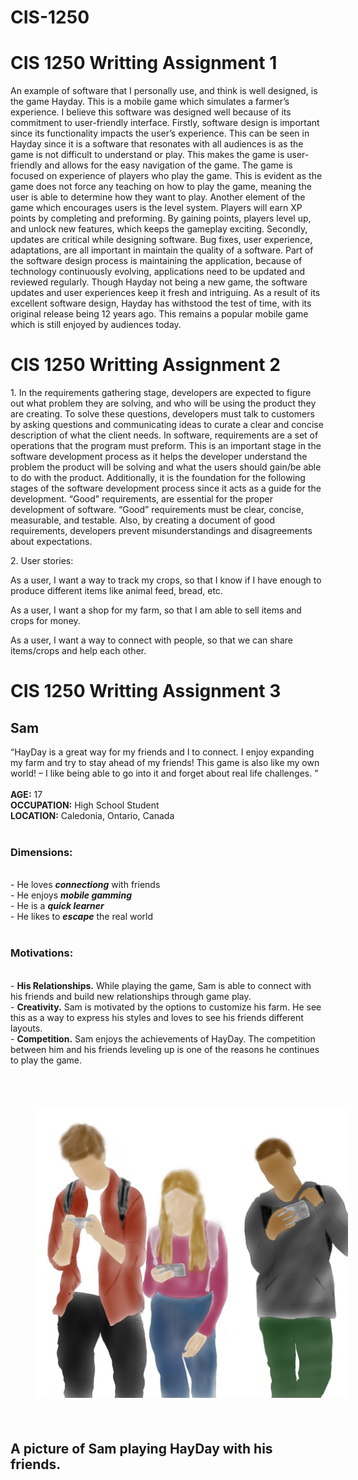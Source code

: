 # CIS-1250 
<html>

<head>
  <meta name="google" content="notranslate">
</head>

<body>
  <h1>CIS 1250 Writting Assignment 1</h1>
  <p>An example of software that I personally use, and think is well designed, is the game Hayday. This is a mobile game which simulates a farmer’s experience. I believe this software was designed well because of its commitment to user-friendly interface. Firstly, software design is important since its functionality impacts the user’s experience. This can be seen in Hayday since it is a software that resonates with all audiences is as the game is not difficult to understand or play. This makes the game is user-friendly and allows for the easy navigation of the game. The game is focused on experience of players who play the game. This is evident as the game does not force any teaching on how to play the game, meaning the user is able to determine how they want to play. Another element of the game which encourages users is the level system. Players will earn XP points by completing and preforming. By gaining points, players level up, and unlock new features, which keeps the gameplay exciting. Secondly, updates are critical while designing software. Bug fixes, user experience, adaptations, are all important in maintain the quality of a software. Part of the software design process is maintaining the application, because of technology continuously evolving, applications need to be updated and reviewed regularly. Though Hayday not being a new game, the software updates and user experiences keep it fresh and intriguing. As a result of its excellent software design, Hayday has withstood the test of time, with its original release being 12 years ago. This remains a popular mobile game which is still enjoyed by audiences today. </p>
</body>

<body>
  <h1>CIS 1250 Writting Assignment 2</h1>
  <p>1.	In the requirements gathering stage, developers are expected to figure out what problem they are solving, and who will be using the product they are creating. To solve these questions, developers must talk to customers by asking questions and communicating ideas to curate a clear and concise description of what the client needs. In software, requirements are a set of operations that the program must preform. This is an important stage in the software development process as it helps the developer understand the problem the product will be solving and what the users should gain/be able to do with the product. Additionally, it is the foundation for the following stages of the software development process since it acts as a guide for the development. “Good” requirements, are essential for the proper development of software. “Good” requirements must be clear, concise, measurable, and testable. Also, by creating a document of good requirements, developers prevent misunderstandings and disagreements about expectations.</p>
  <p>2.	User stories:</p>
  <p>As a user, I want a way to track my crops, so that I know if I have enough to produce different items like animal feed, bread, etc.</p>
  <p>As a user, I want a shop for my farm, so that I am able to sell items and crops for money.</p>
  <p>As a user, I want a way to connect with people, so that we can share items/crops and help each other. </p>
</body>

<body>
  <h1>CIS 1250 Writting Assignment 3</h1>
  <h2>Sam</h2>
  <p>
  “HayDay is a great way for my friends and I to connect. I enjoy expanding my farm and try to stay ahead of my friends! This game is also like my own world! – I like being able to go into it and forget about real life challenges. ” <br/><br/>
  <b>AGE:</b> 17<br/>
  <b>OCCUPATION:</b> High School Student<br/>
  <b>LOCATION:</b> Caledonia, Ontario, Canada<br/><br/>
  <h3>Dimensions:</h3><br/>
      - He loves <b><i>connectiong</i></b> with friends<br/>
      - He enjoys <b><i>mobile gamming</i></b><br/>
      - He is a <b><i>quick learner</i></b><br/>
      - He likes to <b><i>escape</i></b> the real world<br/><br/>
  <h3>Motivations:</h3><br/>
      - <b>His Relationships.</b> While playing the game, Sam is able to connect with his friends and build new relationships through game play. <br/>
      - <b>Creativity.</b> Sam is motivated by the options to customize his farm. He see this as a way to express his styles and loves to see his friends different layouts. <br/>
      - <b>Competition.</b> Sam enjoys the achievements of HayDay. The competition between him and his friends leveling up is one of the reasons he continues to play the game.<br/><br/></p>
  
  <img align='center' src='Images/WA3.jpg' hspace='40' vspace='40' width='500' alt='picture of Sam and his friends playing HayDay.'/>
  <h2> A picture of Sam playing HayDay with his friends. </h2>
</body>


</html>
